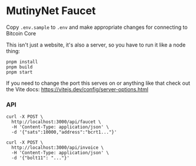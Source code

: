 # MutinyNet Faucet

Copy `.env.sample` to `.env` and make appropriate changes for connecting to Bitcoin Core

This isn't just a website, it's also a server, so you have to run it like a node thing:

```
pnpm install
pnpm build
pnpm start
```

If you need to change the port this serves on or anything like that check out the Vite docs: https://vitejs.dev/config/server-options.html

### API

```
curl -X POST \
  http://localhost:3000/api/faucet \
  -H 'Content-Type: application/json' \
  -d '{"sats":10000,"address":"bcrt1..."}'
```

```
curl -X POST \
  http://localhost:3000/api/invoice \
  -H 'Content-Type: application/json' \
  -d '{"bolt11": "..."}'
```
